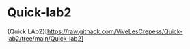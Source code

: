 # Quick-lab2 


{Quick LAb2}[https://raw.githack.com/ViveLesCrepess/Quick-lab2/tree/main/Quick-lab2]
